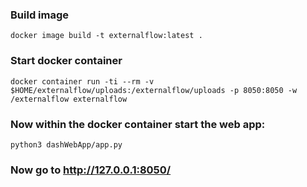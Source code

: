 ### Build image
``docker image build -t externalflow:latest .``

### Start docker container
``docker container run -ti --rm -v $HOME/externalflow/uploads:/externalflow/uploads -p 8050:8050 -w /externalflow externalflow``

### Now within the docker container start the web app:
``python3 dashWebApp/app.py``

### Now go to http://127.0.0.1:8050/